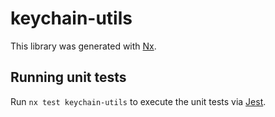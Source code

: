 # keychain-utils

This library was generated with [Nx](https://nx.dev).

## Running unit tests

Run `nx test keychain-utils` to execute the unit tests via [Jest](https://jestjs.io).
